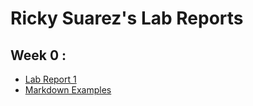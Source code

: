 # Ricky Suarez's Lab Reports
## Week 0 :
* [Lab Report 1](lab-report-1-week-0.html)
* [Markdown Examples](test.html)